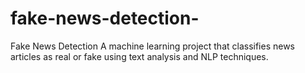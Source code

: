 # fake-news-detection-
Fake News Detection A machine learning project that classifies news articles as real or fake using text analysis and NLP techniques.
